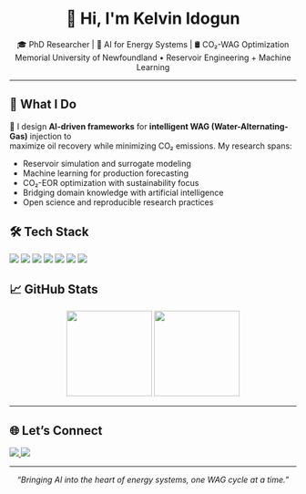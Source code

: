 <h1 align="center">👋 Hi, I'm Kelvin Idogun</h1>

<p align="center">
  🎓 PhD Researcher | 🤖 AI for Energy Systems | 🛢️ CO₂-WAG Optimization  
  <br/>
  Memorial University of Newfoundland • Reservoir Engineering + Machine Learning
</p>

---

## 🧠 What I Do

🔬 I design **AI-driven frameworks** for **intelligent WAG (Water-Alternating-Gas)** injection to  
maximize oil recovery while minimizing CO₂ emissions. My research spans:

- Reservoir simulation and surrogate modeling  
- Machine learning for production forecasting  
- CO₂-EOR optimization with sustainability focus  
- Bridging domain knowledge with artificial intelligence  
- Open science and reproducible research practices

## 🛠️ Tech Stack

<p align="left">
  <img src="https://img.shields.io/badge/-Python-3776AB?style=for-the-badge&logo=python&logoColor=white"/>
  <img src="https://img.shields.io/badge/-TensorFlow-FF6F00?style=for-the-badge&logo=TensorFlow&logoColor=white"/>
  <img src="https://img.shields.io/badge/-XGBoost-0072C6?style=for-the-badge&logo=data:image/png;base64,&logoColor=white"/>
  <img src="https://img.shields.io/badge/-MATLAB-0076A8?style=for-the-badge&logo=mathworks&logoColor=white"/>
  <img src="https://img.shields.io/badge/-CMG-E02020?style=for-the-badge"/>
  <img src="https://img.shields.io/badge/-Streamlit-FF4B4B?style=for-the-badge&logo=Streamlit&logoColor=white"/>
  <img src="https://img.shields.io/badge/-GitHub-181717?style=for-the-badge&logo=github&logoColor=white"/>
</p>

## 📈 GitHub Stats

<p align="center">
  <img src="https://github-readme-stats.vercel.app/api?username=kelvinidogun&show_icons=true&theme=default&hide=issues" height="150"/>
  <img src="https://github-readme-stats.vercel.app/api/top-langs/?username=kelvinidogun&layout=compact&hide=html,css&theme=default" height="150"/>
</p>

---

## 🌐 Let’s Connect

<p>
  <a href="https://www.linkedin.com/in/kelvinidogun" target="_blank">
    <img src="https://img.shields.io/badge/LinkedIn-kelvinidogun-blue?style=for-the-badge&logo=linkedin"/>
  </a>
  <a href="https://github.com/kelvinidogun" target="_blank">
    <img src="https://img.shields.io/badge/GitHub-kelvinidogun-black?style=for-the-badge&logo=github"/>
  </a>
  <!-- Uncomment when live
  <a href="https://atlanticmuse.ca" target="_blank">
    <img src="https://img.shields.io/badge/Website-atlanticmuse.ca-purple?style=for-the-badge&logo=google-chrome"/>
  </a>
  -->
</p>

---

<p align="center">
  <i>“Bringing AI into the heart of energy systems, one WAG cycle at a time.”</i>
</p>
